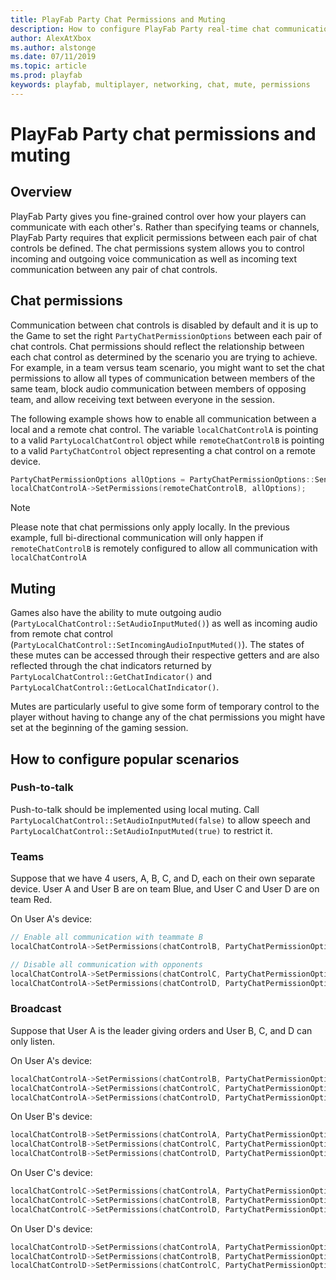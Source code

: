 ```yaml
---
title: PlayFab Party Chat Permissions and Muting
description: How to configure PlayFab Party real-time chat communication permissions and muting.
author: AlexAtXbox
ms.author: alstonge
ms.date: 07/11/2019
ms.topic: article
ms.prod: playfab
keywords: playfab, multiplayer, networking, chat, mute, permissions
---
```


# PlayFab Party chat permissions and muting

## Overview

PlayFab Party gives you fine-grained control over how your players can communicate with each other's. Rather than
specifying teams or channels, PlayFab Party requires that explicit permissions between each pair of chat controls be
defined. The chat permissions system allows you to control incoming and outgoing voice communication as well as incoming text communication between any pair of chat controls.

## Chat permissions

Communication between chat controls is disabled by default and it is up to the Game to set the right
`PartyChatPermissionOptions` between each pair of chat controls. Chat permissions should reflect the relationship between
each chat control as determined by the scenario you are trying to achieve. For example, in a team versus team scenario,
you might want to set the chat permissions to allow all types of communication between members of the same team, block
audio communication between members of opposing team, and allow receiving text between everyone in the session.

The following example shows how to enable all communication between a local and a remote chat control. The variable
`localChatControlA` is pointing to a valid `PartyLocalChatControl` object while `remoteChatControlB` is pointing to a
valid `PartyChatControl` object representing a chat control on a remote device.

```cpp
PartyChatPermissionOptions allOptions = PartyChatPermissionOptions::SendAudio | PartyChatPermissionOptions::ReceiveAudio | PartyChatPermissionOptions::ReceiveText;
localChatControlA->SetPermissions(remoteChatControlB, allOptions);
```

> [!NOTE]
> Please note that chat permissions only apply locally. In the previous example, full bi-directional communication
> will only happen if `remoteChatControlB` is remotely configured to allow all communication with
> `localChatControlA`

## Muting

Games also have the ability to mute outgoing audio (`PartyLocalChatControl::SetAudioInputMuted()`) as well as
incoming audio from remote chat control (`PartyLocalChatControl::SetIncomingAudioInputMuted()`). The states of
these mutes can be accessed through their respective getters and are also reflected through the chat indicators returned
by `PartyLocalChatControl::GetChatIndicator()` and `PartyLocalChatControl::GetLocalChatIndicator()`.

Mutes are particularly useful to give some form of temporary control to the player without having to change any of the
chat permissions you might have set at the beginning of the gaming session.

## How to configure popular scenarios

### Push-to-talk

Push-to-talk should be implemented using local muting. Call `PartyLocalChatControl::SetAudioInputMuted(false)` to allow
speech and `PartyLocalChatControl::SetAudioInputMuted(true)` to restrict it.

### Teams

Suppose that we have 4 users, A, B, C, and D, each on their own separate device. User A and User B are on team Blue, and
User C and User D are on team Red.

On User A's device:

```cpp
// Enable all communication with teammate B
localChatControlA->SetPermissions(chatControlB, PartyChatPermissionOptions::SendAudio | PartyChatPermissionOptions::ReceiveAudio | PartyChatPermissionOptions::ReceiveText);

// Disable all communication with opponents
localChatControlA->SetPermissions(chatControlC, PartyChatPermissionOptions::None);
localChatControlA->SetPermissions(chatControlD, PartyChatPermissionOptions::None);
```

### Broadcast

Suppose that User A is the leader giving orders and User B, C, and D can only listen.

On User A's device:

```cpp
localChatControlA->SetPermissions(chatControlB, PartyChatPermissionOptions::SendAudio);
localChatControlA->SetPermissions(chatControlC, PartyChatPermissionOptions::SendAudio);
localChatControlA->SetPermissions(chatControlD, PartyChatPermissionOptions::SendAudio);
```

On User B's device:

```cpp
localChatControlB->SetPermissions(chatControlA, PartyChatPermissionOptions::ReceiveAudio | PartyChatPermissionOptions::ReceiveText);
localChatControlB->SetPermissions(chatControlC, PartyChatPermissionOptions::None);
localChatControlB->SetPermissions(chatControlD, PartyChatPermissionOptions::None);
```

On User C's device:

```cpp
localChatControlC->SetPermissions(chatControlA, PartyChatPermissionOptions::ReceiveAudio | PartyChatPermissionOptions::ReceiveText);
localChatControlC->SetPermissions(chatControlB, PartyChatPermissionOptions::None);
localChatControlC->SetPermissions(chatControlD, PartyChatPermissionOptions::None);
```

On User D's device:

```cpp
localChatControlD->SetPermissions(chatControlA, PartyChatPermissionOptions::ReceiveAudio | PartyChatPermissionOptions::ReceiveText);
localChatControlD->SetPermissions(chatControlB, PartyChatPermissionOptions::None);
localChatControlD->SetPermissions(chatControlC, PartyChatPermissionOptions::None);
```
